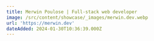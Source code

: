 ```yaml
---
title: Merwin Poulose | Full-stack web developer
image: /src/content/showcase/_images/merwin.dev.webp
url: 'https://merwin.dev'
dateAdded: 2024-01-30T10:36:39.000Z
---
```


